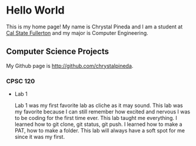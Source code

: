 # Hello World 
This is my home page! My name is Chrystal Pineda and I am a student at [Cal State Fullerton](http://www.fullerton.edu/) and my major is Computer Engineering.

## Computer Science Projects 

My Github page is http://github.com/chrystalpineda.

### CPSC 120

* Lab 1

    Lab 1 was my first favorite lab as cliche as it may sound. This lab was my favorite because I can still remember how excited and nervous I was to be coding for the first time ever. This lab taught me everything. I learned how to git clone, git status, git push. I learned how to make a PAT, how to make a folder. This lab will always have a soft spot for me since it was my first. 




